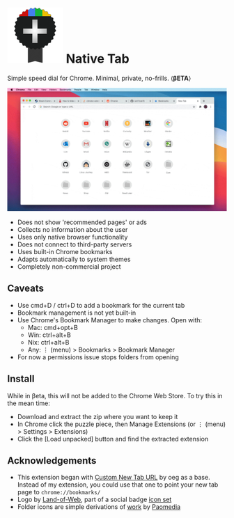 # ![](icons/icon-128.png) Native Tab

Simple speed dial for Chrome. Minimal, private, no-frills. ⟨**βETA**⟩

![](demo/demo.gif)

- Does not show 'recommended pages' or ads
- Collects no information about the user
- Uses only native browser functionality
- Does not connect to third-party servers
- Uses built-in Chrome bookmarks
- Adapts automatically to system themes
- Completely non-commercial project

## Caveats

- Use cmd+D / ctrl+D to add a bookmark for the current tab
- Bookmark management is not yet built-in
- Use Chrome's Bookmark Manager to make changes. Open with:
  - Mac: cmd+opt+B
  - Win: ctrl+alt+B
  - Nix: ctrl+alt+B
  - Any: ⋮ (menu) > Bookmarks > Bookmark Manager
- For now a permissions issue stops folders from opening

## Install

While in βeta, this will not be added to the Chrome Web Store. To try this in the mean time:

- Download and extract the zip where you want to keep it
- In Chrome click the puzzle piece, then Manage Extensions (or ⋮ (menu) > Settings > Extensions)
- Click the [Load unpacked] button and find the extracted extension

## Acknowledgements

- This extension began with [Custom New Tab URL](https://chrome.google.com/webstore/detail/custom-new-tab-url/mmjbdbjnoablegbkcklggeknkfcjkjia?hl=en) by oeg as a base. Instead of my extension, you could use that one to point your new tab page to `chrome://bookmarks/`
- Logo by [Land-of-Web](https://www.land-of-web.com), part of a social badge [icon set](https://iconarchive.com/show/badge-social-icons-by-land-of-web.html)
- Folder icons are simple derivations of [work](https://iconarchive.com/show/small-n-flat-icons-by-paomedia/folder-icon.html) by [Paomedia](https://www.paomedia.com)
